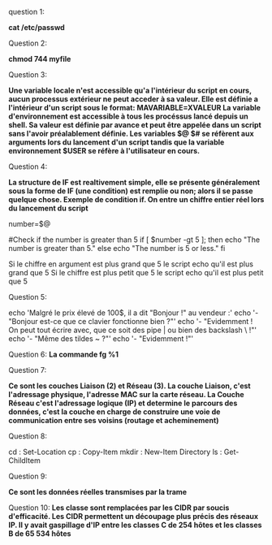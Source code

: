 question 1: 

**cat /etc/passwd**

Question 2:

**chmod 744 myfile**

Question 3:

**Une variable locale n'est accessible qu'a l'intérieur du script en cours, aucun processus extérieur ne peut acceder à sa valeur. Elle est définie a l'intérieur d'un script sous le format: MAVARIABLE=XVALEUR
La variable d'environnement est accessible à tous les procéssus lancé depuis un shell. Sa valeur est définie par avance et peut être appelée dans un script sans l'avoir préalablement définie.
Les variables $@ $# se réfèrent aux arguments lors du lancement d'un script tandis que la variable environnement $USER se réfère à l'utilisateur en cours.**

Question 4:

**La structure de IF est realtivement simple, elle se présente généralement sous la forme de IF (une condition) est remplie ou non; alors il se passe quelque chose.
Exemple de condition if. On entre un chiffre entier réel lors du lancement du script**

number=$@

 #Check if the number is greater than 5
if [ $number -gt 5 ]; then
    echo "The number is greater than 5."
else
    echo "The number is 5 or less."
fi

Si le chiffre en argument est plus grand que 5 le script echo qu'il est plus grand que 5
Si le chiffre est plus petit que 5 le script echo qu'il est plus petit que 5

Question 5:

echo 'Malgré le prix élevé de 100$, il a dit "Bonjour !" au vendeur :'
echo '- "Bonjour est-ce que ce clavier fonctionne bien ?"'
echo '- "Evidemment ! On peut tout écrire avec, que ce soit des pipe | ou bien des backslash \\ !"'
echo '- "Même des tildes ~ ?"'
echo '- "Evidemment !"'

Question 6:
**La commande fg %1**

Question 7:

**Ce sont les couches Liaison (2) et Réseau (3). La couche Liaison, c'est l'adressage physique, l'adresse MAC sur la carte réseau. La Couche Réseau c'est l'adressage logique (IP) et determine le parcours des données,
c'est la couche en charge de construire une voie de communication entre ses voisins (routage et acheminement)**

Question 8:

cd : Set-Location
cp : Copy-Item
mkdir : New-Item Directory
ls : Get-ChildItem

Question 9: 

**Ce sont les données réelles transmises par la trame**

Question 10:
**Les classe sont remplacées par les CIDR par soucis d'efficacité. Les CIDR permettent un découpage plus précis des réseaux IP. Il y avait gaspillage d'IP entre les classes C de 254 hôtes et les classes B de 65 534 hôtes**


